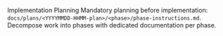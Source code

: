 Implementation Planning
Mandatory planning before implementation: `docs/plans/<YYYYMMDD-HHMM-plan>/<phase>/phase-instructions.md`. Decompose work into phases with dedicated documentation per phase.